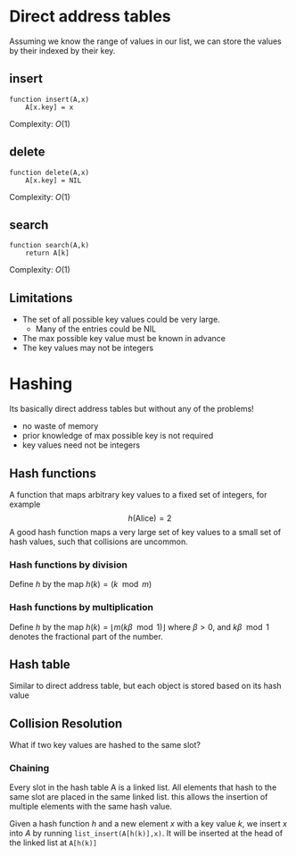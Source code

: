 # Direct address tables
Assuming we know the range of values in our list, we can store the values by their indexed by their key.
## insert
```
function insert(A,x)
	A[x.key] = x
```
Complexity: $O(1)$

## delete
```
function delete(A,x)
	A[x.key] = NIL
```
Complexity: $O(1)$

## search
```
function search(A,k)
	return A[k]
```
Complexity: $O(1)$

## Limitations
- The set of all possible key values could be very large. 
	- Many of the entries could be NIL
- The max possible key value must be known in advance
- The key values may not be integers

# Hashing
Its basically direct address tables but without any of the problems!
- no waste of memory
- prior knowledge of max possible key is not required
- key values need not be integers
## Hash functions
A function that maps arbitrary key values to a fixed set of integers, for example
$$
h(\text{Alice}) = 2
$$
A good hash function maps a very large set of key values to a small set of hash values, such that collisions are uncommon.

### Hash functions by division
Define $h$ by the map $h(k) = (k\mod m)$

### Hash functions by multiplication
Define $h$ by the map $h(k) = \lfloor m(k\beta \mod 1) \rfloor$ where $\beta > 0$, and $k\beta \mod 1$ denotes the fractional part of the number.

## Hash table
Similar to direct address table, but each object is stored based on its hash value

## Collision Resolution
What if two key values are hashed to the same slot?

### Chaining
Every slot in the hash table A is a linked list. All elements that hash to the same slot are placed in the same linked list. this allows the insertion of multiple elements with the same hash value.

Given a hash function $h$ and a new element $x$ with a key value $k$, we insert $x$ into $A$ by running `list_insert(A[h(k)],x)`. It will be inserted at the head of the linked list at `A[h(k)]`
